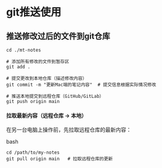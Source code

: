 # git推送使用 #



## 推送修改过后的文件到git仓库  #

```
cd ./mt-notes

# 添加所有修改的文件到暂存区
git add .

# 提交更改到本地仓库（描述修改内容）
git commit -m "更新Mac端的笔记内容"  # 提交信息根据实际情况修改

# 推送本地提交到远程仓库（GitHub/GitLab）
git push origin main
```

#### **拉取最新内容（远程仓库 → 本地）**

在另一台电脑上操作前，先拉取远程仓库的最新内容：

bash

```
cd /path/to/my-notes
git pull origin main   # 拉取远程仓库的更新
```